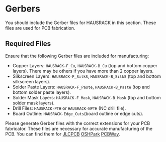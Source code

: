 # Gerbers

You should include the Gerber files for HAUSRACK in this
section. These files are used for PCB fabrication.

## Required  Files

Ensure that the following Gerber files are included for manufacturing:

- Copper Layers: `HAUSRACK-F_Cu`, 
  `HAUSRACK-B_Cu` (top and bottom copper layers). There
  may be others if you have more than 2 copper layers.
- Silkscreen Layers: `HAUSRACK-F_SilkS`, 
  `HAUSRACK-B_SilkS` (top and bottom silkscreen layers).
- Solder Paste Layers: `HAUSRACK-F_Paste`, 
  `HAUSRACK-B_Paste` (top and bottom solder paste 
  layers).
- Solder Mask Layers: `HAUSRACK-F_Mask`, 
  `HAUSRACK-B_Mask` (top and bottom solder mask layers).
- Drill Files: `HAUSRACK-PTH` or 
  `HAUSRACK-NPTH` (NC drill file).
- Board Outline: `HAUSRACK-Edge_Cuts`(board outline 
  or edge cuts).

Please generate Gerber files with the correct extensions for your PCB 
fabricator. These files are necessary for accurate manufacturing of the PCB. 
You can find them for 
[JLCPCB](https://jlcpcb.com/help/article/362-how-to-generate-gerber-and-drill-files-in-kicad-7)
[OSHPark](https://docs.oshpark.com/design-tools/kicad/)
[PCBWay](https://www.pcbway.com/blog/help_center/Generate_Gerber_file_from_Kicad.html).